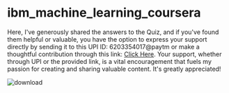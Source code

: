 # ibm_machine_learning_coursera

<meta content="Study with Quizlet and memorise flashcards containing terms like (True/False) Machine Learning is a subset of Artificial Intelligence, True/False) Deep Learning is a subset of Machine Learning, Machine Learning consists in programming computers to learn from real-time human interactions and others." name="description">

<meta content="" name="description">


Here, I've generously shared the answers to the Quiz, and if you've found them helpful or valuable, you have the option to express your support directly by sending it to this UPI ID: 6203354017@paytm or make a thoughtful contribution through this link: [Click Here](https://www.buymeacoffee.com/iamvikramkumar5). 
Your support, whether through UPI or the provided link, is a vital encouragement that fuels my passion for creating and sharing valuable content. It's greatly appreciated!

![download](https://github.com/iamvikramkumar/ibm_machine_learning/assets/89016145/0f4980ad-1434-47c1-8e0c-4c56a31444f3)
